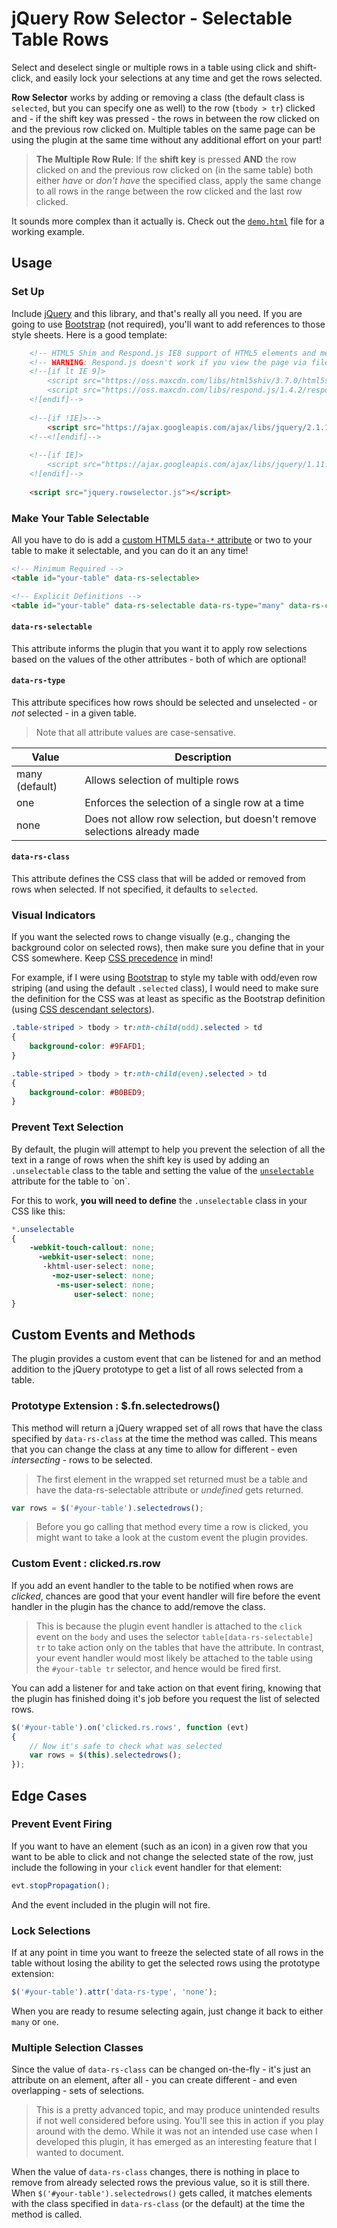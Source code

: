 jQuery Row Selector - Selectable Table Rows
===========================================

Select and deselect single or multiple rows in a table using click and shift-click, and easily lock your selections at any time and get the rows selected.

**Row Selector** works by adding or removing a class (the default class is `selected`, but you can specify one as well) to the row (`tbody > tr`) clicked and - if the shift key was pressed - the rows in between the row clicked on and the previous row clicked on. Multiple tables on the same page can be using the plugin at the same time without any additional effort on your part!

>**The Multiple Row Rule**: If the **shift key** is pressed **AND** the row clicked on and the previous row clicked on (in the same table) both either *have* or *don't have* the specified class, apply the same change to all rows in the range between the row clicked and the last row clicked.

It sounds more complex than it actually is. Check out the [`demo.html`](https://github.com/scottoffen/jquery.rowselector/blob/master/demo.html) file for a working example.

## Usage ##

### Set Up ###

Include [jQuery](http://jquery.com/download/#using-jquery-with-a-cdn "I choose to use the Google CDN") and this library, and that's really all you need. If you are going to use [Bootstrap](http://getbootstrap.com/getting-started/#download) (not required), you'll want to add references to those style sheets.  Here is a good template:

```html
	<!-- HTML5 Shim and Respond.js IE8 support of HTML5 elements and media queries -->
	<!-- WARNING: Respond.js doesn't work if you view the page via file:// -->
	<!--[if lt IE 9]>
		<script src="https://oss.maxcdn.com/libs/html5shiv/3.7.0/html5shiv.js"></script>
		<script src="https://oss.maxcdn.com/libs/respond.js/1.4.2/respond.min.js"></script>
	<![endif]-->
	
	<!--[if !IE]>-->
		<script src="https://ajax.googleapis.com/ajax/libs/jquery/2.1.1/jquery.min.js"></script>
	<!--<![endif]-->
	
	<!--[if IE]>
		<script src="https://ajax.googleapis.com/ajax/libs/jquery/1.11.1/jquery.min.js"></script>
	<![endif]-->
	
	<script src="jquery.rowselector.js"></script>
```

### Make Your Table Selectable ###

All you have to do is add a [custom HTML5 `data-*` attribute](https://developer.mozilla.org/en-US/docs/Web/HTML/Global_attributes#data-*) or two to your table to make it selectable, and you can do it an any time!

```html
<!-- Minimum Required -->
<table id="your-table" data-rs-selectable>

<!-- Explicit Definitions -->
<table id="your-table" data-rs-selectable data-rs-type="many" data-rs-class="selected">
```

#### `data-rs-selectable` ####

This attribute informs the plugin that you want it to apply row selections based on the values of the other attributes - both of which are optional!

#### `data-rs-type` ####

This attribute specifices how rows should be selected and unselected - or *not* selected - in a given table.

>Note that all attribute values are case-sensative.

| Value          | Description |
| -------------- | ----------- |
| many (default) | Allows selection of multiple rows |
| one            | Enforces the selection of a single row at a time | 
| none           | Does not allow row selection, but doesn't remove selections already made |

#### `data-rs-class` ####

This attribute defines the CSS class that will be added or removed from rows when selected. If not specified, it defaults to `selected`.

### Visual Indicators ###

If you want the selected rows to change visually (e.g., changing the background color on selected rows), then make sure you define that in your CSS somewhere. Keep [CSS precedence](http://www.vanseodesign.com/css/css-specificity-inheritance-cascaade/) in mind!

For example, if I were using [Bootstrap](http://www.getbootstrap.com) to style my table with odd/even row striping (and using the default `.selected` class), I would need to make sure the definition for the CSS was at least as specific as the Bootstrap definition (using [CSS descendant selectors](https://developer.mozilla.org/en-US/docs/Web/CSS/Descendant_selectors)).

```css
.table-striped > tbody > tr:nth-child(odd).selected > td
{
	background-color: #9FAFD1;
}

.table-striped > tbody > tr:nth-child(even).selected > td
{
	background-color: #B0BED9;
}
```

### Prevent Text Selection ###

By default, the plugin will attempt to help you prevent the selection of all the text in a range of rows when the shift key is used by adding an `.unselectable` class to the table and setting the value of the [`unselectable`](http://msdn.microsoft.com/en-us/library/ms537840(v=vs.85).aspx) attribute for the table to `on`.

For this to work, **you will need to define** the `.unselectable` class in your CSS like this:

```css
*.unselectable
{
	-webkit-touch-callout: none;
	  -webkit-user-select: none;
	   -khtml-user-select: none;
	     -moz-user-select: none;
	      -ms-user-select: none;
	          user-select: none;
}
```

## Custom Events and Methods ##

The plugin provides a custom event that can be listened for and an method addition to the jQuery prototype to get a list of all rows selected from a table.

### Prototype Extension : $.fn.selectedrows() ###

This method will return a jQuery wrapped set of all rows that have the class specified by `data-rs-class` at the time the method was called. This means that you can change the class at any time to allow for different - even *intersecting* - rows to be selected.

>The first element in the wrapped set returned must be a table and have the data-rs-selectable attribute or *undefined* gets returned.

```javascript
var rows = $('#your-table').selectedrows();
```

>Before you go calling that method every time a row is clicked, you might want to take a look at the custom event the plugin provides.

### Custom Event : clicked.rs.row ###

If you add an event handler to the table to be notified when rows are *clicked*, chances are good that your event handler will fire before the event handler in the plugin has the chance to add/remove the class. 

>This is because the plugin event handler is attached to the `click` event on the `body` and uses the selector `table[data-rs-selectable] tr` to take action only on the tables that have the attribute. In contrast, your event handler would most likely be attached to the table using the `#your-table tr` selector, and hence would be fired first.

You can add a listener for and take action on that event firing, knowing that the plugin has finished doing it's job before you request the list of selected rows.

```javascript
$('#your-table').on('clicked.rs.rows', function (evt)
{
	// Now it's safe to check what was selected
	var rows = $(this).selectedrows();
});
```

## Edge Cases ##

### Prevent Event Firing ###

If you want to have an element (such as an icon) in a given row that you want to be able to click and not change the selected state of the row, just include the following in your `click` event handler for that element:

```javascript
evt.stopPropagation();
```

And the event included in the plugin will not fire.

### Lock Selections ###

If at any point in time you want to freeze the selected state of all rows in the table without losing the ability to get the selected rows using the prototype extension:

```javascript
$('#your-table').attr('data-rs-type', 'none');
```

When you are ready to resume selecting again, just change it back to either `many` or `one`.

### Multiple Selection Classes ###

Since the value of `data-rs-class` can be changed on-the-fly - it's just an attribute on an element, after all - you can create different - and even overlapping - sets of selections.

>This is a pretty advanced topic, and may produce unintended results if not well considered before using. You'll see this in action if you play around with the demo. While it was not an intended use case when I developed this plugin, it has emerged as an interesting feature that I wanted to document.

When the value of `data-rs-class` changes, there is nothing in place to remove from already selected rows the previous value, so it is still there. When `$('#your-table').selectedrows()` gets called, it matches elements with the class specified in `data-rs-class` (or the default) at the time the method is called. 